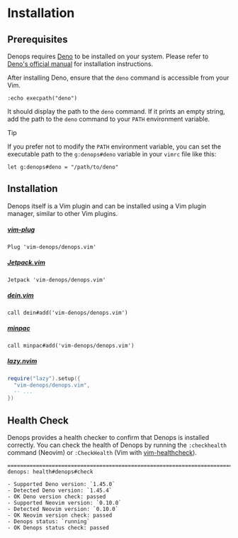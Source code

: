 # Installation

## Prerequisites

Denops requires [Deno] to be installed on your system. Please refer to
[Deno's official manual](https://docs.deno.com/runtime/manual#install-deno) for
installation instructions.

After installing Deno, ensure that the `deno` command is accessible from your
Vim.

```vim
:echo execpath("deno")
```

It should display the path to the `deno` command. If it prints an empty string,
add the path to the `deno` command to your `PATH` environment variable.

> [!TIP]
>
> If you prefer not to modify the `PATH` environment variable, you can set the
> executable path to the `g:denops#deno` variable in your `vimrc` file like
> this:
>
> ```vim
> let g:denops#deno = "/path/to/deno"
> ```

[Deno]: https://deno.land/

## Installation

Denops itself is a Vim plugin and can be installed using a Vim plugin manager,
similar to other Vim plugins.

##### [vim-plug](https://github.com/junegunn/vim-plug)

```vim
Plug 'vim-denops/denops.vim'
```

##### [Jetpack.vim](https://github.com/tani/vim-jetpack)

```vim
Jetpack 'vim-denops/denops.vim'
```

##### [dein.vim](https://github.com/Shougo/dein.vim)

```vim
call dein#add('vim-denops/denops.vim')
```

##### [minpac](https://github.com/k-takata/minpac)

```vim
call minpac#add('vim-denops/denops.vim')
```

##### [lazy.nvim](https://github.com/folke/lazy.nvim)

```lua
require("lazy").setup({
  "vim-denops/denops.vim",
  -- ...
})
```

## Health Check

Denops provides a health checker to confirm that Denops is installed correctly.
You can check the health of Denops by running the `:checkhealth` command
(Neovim) or `:CheckHealth` (Vim with [vim-healthcheck]).

```
==============================================================================
denops: health#denops#check

- Supported Deno version: `1.45.0`
- Detected Deno version: `1.45.4`
- OK Deno version check: passed
- Supported Neovim version: `0.10.0`
- Detected Neovim version: `0.10.0`
- OK Neovim version check: passed
- Denops status: `running`
- OK Denops status check: passed
```

[vim-healthcheck]: https://github.com/rhysd/vim-healthcheck
